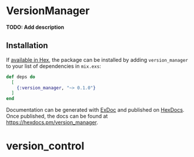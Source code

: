 # VersionManager

**TODO: Add description**

## Installation

If [available in Hex](https://hex.pm/docs/publish), the package can be installed
by adding `version_manager` to your list of dependencies in `mix.exs`:

```elixir
def deps do
  [
    {:version_manager, "~> 0.1.0"}
  ]
end
```

Documentation can be generated with [ExDoc](https://github.com/elixir-lang/ex_doc)
and published on [HexDocs](https://hexdocs.pm). Once published, the docs can
be found at <https://hexdocs.pm/version_manager>.

# version_control
